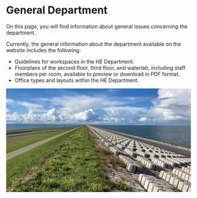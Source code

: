 # General Department

On this page, you will find information about general issues concerning the department.

Currently, the general information about the department available on the website includes the following:
- Guidelines for workspaces in the HE Department.
- Floorplans of the second floor, third floor, and waterlab, including staff members per room, available to preview or download in PDF format.
- Office types and layouts within the HE Department.

![General Department photo](./Vernieuwde_Afsluitdijk_vanaf_%20kruin_%20small.jpg)








